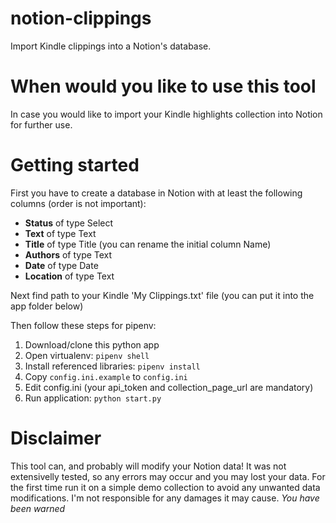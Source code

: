 # notion-clippings
Import Kindle clippings into a Notion's database.

# When would you like to use this tool
In case you would like to import your Kindle highlights collection into Notion for further use.

# Getting started
First you have to create a database in Notion with at least the following columns (order is not important):
* **Status** of type Select
* **Text** of type Text
* **Title** of type Title (you can rename the initial column Name)
* **Authors** of type Text
* **Date** of type Date
* **Location** of type Text

Next find path to your Kindle 'My Clippings.txt' file (you can put it into the app folder below)

Then follow these steps for pipenv:
1. Download/clone this python app
2. Open virtualenv: <code>pipenv shell</code>
3. Install referenced libraries: <code>pipenv install</code>
4. Copy <code>config.ini.example</code> to <code>config.ini</code>
5. Edit config.ini (your api_token and collection_page_url are mandatory)
6. Run application: <code>python start.py</code>

# Disclaimer
This tool can, and probably will modify your Notion data! It was not extensivelly tested, so any errors may occur and you may lost your data.
For the first time run it on a simple demo collection to avoid any unwanted data modifications.
I'm not responsible for any damages it may cause.
*You have been warned*

